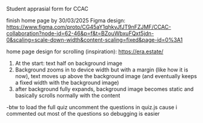 Student apprasial form for CCAC

finish home page by 30/03/2025
Figma design: https://www.figma.com/proto/CG45aY1qhkvJfJT9nFZJMF/CCAC-collaboration?node-id=62-46&p=f&t=BZouWbxuFQxt5jdn-0&scaling=scale-down-width&content-scaling=fixed&page-id=0%3A1

home page design for scrolling (inspiration): https://era.estate/
1. At the start: text half on background image 
2. Background zooms in to device width but with a margin (like how it is now), text moves up above the background image (and eventually keeps a fixed width with the background image)
3. after background fully expands, background image becomes static and basically scrolls normally with the content


-btw to load the full quiz uncomment the questions in quiz.js cause i commented out most of the questions so debugging is easier 

